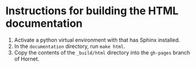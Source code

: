 Instructions for building the HTML documentation
================================================

1. Activate a python virtual environment with that has Sphinx installed.
2. In the `documentation` directory, run `make html`.
3. Copy the contents of the `_build/html` directory into the `gh-pages` branch of Hornet.
